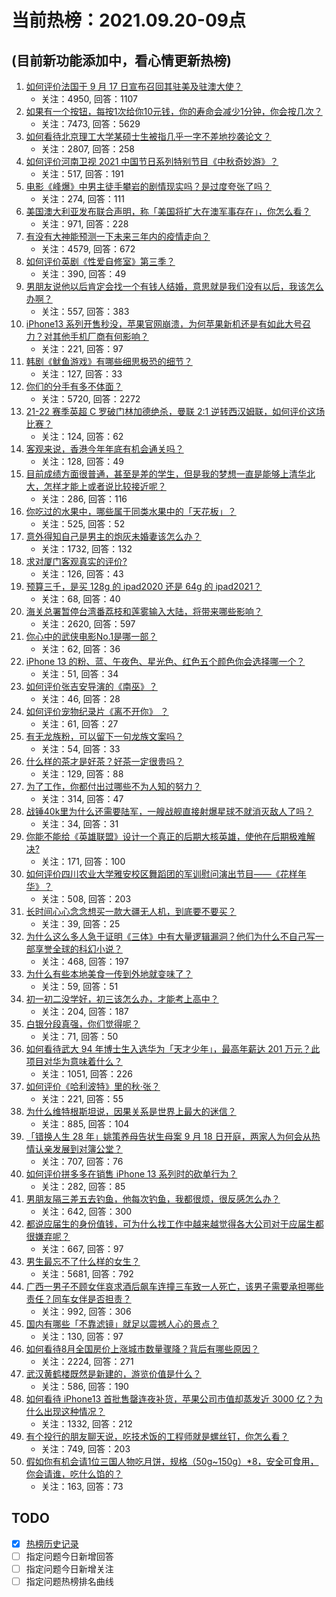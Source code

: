 # 当前热榜：2021.09.20-09点
## (目前新功能添加中，看心情更新热榜)
1. [如何评价法国于 9 月 17 日宣布召回其驻美及驻澳大使？](https://www.zhihu.com/question/487541819)
    * 关注：4950, 回答：1107
2. [如果有一个按钮，每按1次给你10元钱，你的寿命会减少1分钟，你会按几次？](https://www.zhihu.com/question/384995742)
    * 关注：7473, 回答：5629
3. [如何看待北京理工大学某硕士生被指几乎一字不差地抄袭论文？](https://www.zhihu.com/question/487690998)
    * 关注：2807, 回答：258
4. [如何评价河南卫视 2021 中国节日系列特别节目《中秋奇妙游》？](https://www.zhihu.com/question/487468979)
    * 关注：517, 回答：191
5. [电影《峰爆》中男主徒手攀岩的剧情现实吗？是过度夸张了吗？](https://www.zhihu.com/question/487532203)
    * 关注：274, 回答：111
6. [美国澳大利亚发布联合声明，称「美国将扩大在澳军事存在」，你怎么看？](https://www.zhihu.com/question/487441681)
    * 关注：971, 回答：228
7. [有没有大神能预测一下未来三年内的疫情走向？](https://www.zhihu.com/question/478933195)
    * 关注：4579, 回答：672
8. [如何评价英剧《性爱自修室》第三季？](https://www.zhihu.com/question/487371776)
    * 关注：390, 回答：49
9. [男朋友说他以后肯定会找一个有钱人结婚，意思就是我们没有以后，我该怎么办啊？](https://www.zhihu.com/question/484870415)
    * 关注：557, 回答：383
10. [iPhone13 系列开售秒没，苹果官网崩溃，为何苹果新机还是有如此大号召力？对其他手机厂商有何影响？](https://www.zhihu.com/question/487519754)
    * 关注：221, 回答：97
11. [韩剧《鱿鱼游戏》有哪些细思极恐的细节？](https://www.zhihu.com/question/487370520)
    * 关注：127, 回答：33
12. [你们的分手有多不体面？](https://www.zhihu.com/question/363689631)
    * 关注：5720, 回答：2272
13. [21-22 赛季英超 C 罗破门林加德绝杀，曼联 2:1 逆转西汉姆联，如何评价这场比赛？](https://www.zhihu.com/question/487847991)
    * 关注：124, 回答：62
14. [客观来说，香港今年年底有机会通关吗？](https://www.zhihu.com/question/483806679)
    * 关注：128, 回答：49
15. [目前成绩方面很普通，甚至是差的学生，但是我的梦想一直是能够上清华北大，怎样才能上或者说比较接近呢？](https://www.zhihu.com/question/481879333)
    * 关注：286, 回答：116
16. [你吃过的水果中，哪些属于同类水果中的「天花板」？](https://www.zhihu.com/question/475540509)
    * 关注：525, 回答：52
17. [意外得知自己是男主的炮灰未婚妻该怎么办？](https://www.zhihu.com/question/469837216)
    * 关注：1732, 回答：132
18. [求对厦门客观真实的评价?](https://www.zhihu.com/question/484198723)
    * 关注：126, 回答：43
19. [预算三千，是买 128g 的 ipad2020 还是 64g 的 ipad2021？](https://www.zhihu.com/question/487029928)
    * 关注：68, 回答：40
20. [海关总署暂停台湾番荔枝和莲雾输入大陆，将带来哪些影响？](https://www.zhihu.com/question/487754914)
    * 关注：2620, 回答：597
21. [你心中的武侠电影No.1是哪一部？](https://www.zhihu.com/question/487580686)
    * 关注：62, 回答：36
22. [iPhone 13 的粉、蓝、午夜色、星光色、红色五个颜色你会选择哪一个？](https://www.zhihu.com/question/486896159)
    * 关注：51, 回答：34
23. [如何评价张吉安导演的《南巫》？](https://www.zhihu.com/question/431145114)
    * 关注：46, 回答：28
24. [如何评价宠物纪录片《离不开你》 ？](https://www.zhihu.com/question/487294879)
    * 关注：61, 回答：27
25. [有无龙族粉，可以留下一句龙族文案吗？](https://www.zhihu.com/question/487217612)
    * 关注：54, 回答：33
26. [什么样的茶才是好茶？好茶一定很贵吗？](https://www.zhihu.com/question/485680822)
    * 关注：129, 回答：88
27. [为了工作，你都付出过哪些不为人知的努力？](https://www.zhihu.com/question/51039916)
    * 关注：314, 回答：47
28. [战锤40k里为什么还需要陆军，一艘战舰直接射爆星球不就消灭敌人了吗？](https://www.zhihu.com/question/482600570)
    * 关注：34, 回答：31
29. [你能不能给《英雄联盟》设计一个真正的后期大核英雄，使他在后期极难解决?](https://www.zhihu.com/question/478832598)
    * 关注：171, 回答：100
30. [如何评价四川农业大学雅安校区舞蹈团的军训慰问演出节目——《花样年华》？](https://www.zhihu.com/question/487656234)
    * 关注：508, 回答：203
31. [长时间心心念念想买一款大疆无人机，到底要不要买？](https://www.zhihu.com/question/431030607)
    * 关注：39, 回答：25
32. [为什么这么多人急于证明《三体》中有大量逻辑漏洞？他们为什么不自己写一部享誉全球的科幻小说？](https://www.zhihu.com/question/487432334)
    * 关注：468, 回答：197
33. [为什么有些本地美食一传到外地就变味了？](https://www.zhihu.com/question/484813001)
    * 关注：59, 回答：51
34. [初一初二没学好，初三该怎么办，才能考上高中？](https://www.zhihu.com/question/484922800)
    * 关注：204, 回答：187
35. [白银分段真强，你们觉得呢？](https://www.zhihu.com/question/475002367)
    * 关注：71, 回答：50
36. [如何看待武大 94 年博士生入选华为「天才少年」，最高年薪达 201 万元？此项目对华为意味着什么？](https://www.zhihu.com/question/487671146)
    * 关注：1051, 回答：226
37. [如何评价《哈利波特》里的秋·张？](https://www.zhihu.com/question/438739182)
    * 关注：221, 回答：55
38. [为什么维特根斯坦说，因果关系是世界上最大的迷信？](https://www.zhihu.com/question/64302676)
    * 关注：885, 回答：104
39. [「错换人生 28 年」姚策养母告状生母案 9 月 18 日开庭，两家人为何会从热情认亲发展到对簿公堂？](https://www.zhihu.com/question/487624066)
    * 关注：707, 回答：76
40. [如何评价拼多多在销售 iPhone 13 系列时的砍单行为？](https://www.zhihu.com/question/487572687)
    * 关注：282, 回答：85
41. [男朋友隔三差五去钓鱼，他每次钓鱼，我都很烦，很反感怎么办？](https://www.zhihu.com/question/473937991)
    * 关注：642, 回答：300
42. [都说应届生的身份值钱，可为什么找工作中越来越觉得各大公司对于应届生都很嫌弃呢？](https://www.zhihu.com/question/478918702)
    * 关注：667, 回答：97
43. [男生最忘不了什么样的女生？](https://www.zhihu.com/question/320387789)
    * 关注：5681, 回答：792
44. [广西一男子不顾女伴哀求酒后飙车连撞三车致一人死亡，该男子需要承担哪些责任？同车女伴是否担责？](https://www.zhihu.com/question/487543080)
    * 关注：992, 回答：306
45. [国内有哪些「不靠滤镜」就足以震撼人心的景点？](https://www.zhihu.com/question/469772418)
    * 关注：130, 回答：97
46. [如何看待8月全国房价上涨城市数量骤降？背后有哪些原因？](https://www.zhihu.com/question/487149660)
    * 关注：2224, 回答：271
47. [武汉黄鹤楼既然是新建的，游览价值是什么？](https://www.zhihu.com/question/463692637)
    * 关注：586, 回答：190
48. [如何看待 iPhone13 首批售罄连夜补货，苹果公司市值却蒸发近 3000 亿？为什么出现这种情况？](https://www.zhihu.com/question/487572631)
    * 关注：1332, 回答：212
49. [有个投行的朋友聊天说，吃技术饭的工程师就是螺丝钉，你怎么看？](https://www.zhihu.com/question/440620770)
    * 关注：749, 回答：203
50. [假如你有机会请1位三国人物吃月饼，规格（50g~150g）*8，安全可食用，你会请谁，吃什么馅的？](https://www.zhihu.com/question/487765397)
    * 关注：163, 回答：73
## TODO
* [x] [热榜历史记录](hot_history/AllHot.md)
* [ ] 指定问题今日新增回答
* [ ] 指定问题今日新增关注
* [ ] 指定问题热榜排名曲线
